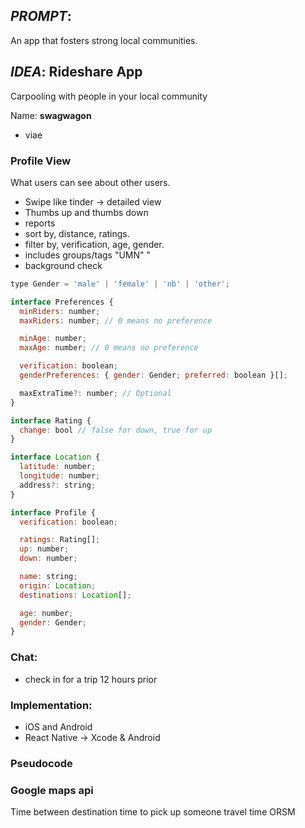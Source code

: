 ## *PROMPT*:
An app that fosters strong local communities.

## *IDEA*: Rideshare App
Carpooling with people in your local community

Name: **swagwagon**
- viae


### Profile View
What users can see about other users.
- Swipe like tinder -> detailed view
- Thumbs up and thumbs down
- reports
- sort by, distance, ratings.
- filter by, verification, age, gender.
- includes groups/tags "UMN" "
- background check

```js
type Gender = 'male' | 'female' | 'nb' | 'other';

interface Preferences {
  minRiders: number;
  maxRiders: number; // 0 means no preference

  minAge: number;
  maxAge: number; // 0 means no preference

  verification: boolean;
  genderPreferences: { gender: Gender; preferred: boolean }[];

  maxExtraTime?: number; // Optional
}

interface Rating {
  change: bool // false for down, true for up
}

interface Location {
  latitude: number;
  longitude: number;
  address?: string;
}

interface Profile {
  verification: boolean;

  ratings: Rating[];
  up: number;
  down: number;

  name: string;
  origin: Location;
  destinations: Location[];

  age: number;
  gender: Gender;
}
```


### Chat:
- check in for a trip 12 hours prior


### Implementation:
- iOS and Android
- React Native -> Xcode & Android

### Pseudocode



<!-- ## IDEAS:
1. religions
2. college clubs
3. Public safety
4. Volunteering
5. Friend meetup app
6. Platform for exchanging skills and services
7. Report local issues (grafiti potholes etc.)
8. Community classes.
9. Study groups
10. Library of things. 
11.  -->

<!-- ```swift
class Preferences {
    // if max == 0 -> no preference
    var minRiders: Int
    var maxRiders: Int

    // if max == 0 -> no preference
    var minAge: Int
    var maxAge: Int

    var verification: Bool
    var gender: [(Gender, Bool)]
    
    // extra time added to their commute
    var maxExtraTime: Int?
}

class Profile {
    var verification: Bool

    var ratings: [Rating]
    let up: Int
    let down: Int

    var name: String
    var origin: Location
    var destinations: [Location]

    var age: Int
    var gender: Gender

    enum Gender {
        case male, female, nb, other;
    }
}
``` -->

### Google maps api
Time between destination time to pick up someone travel time
ORSM